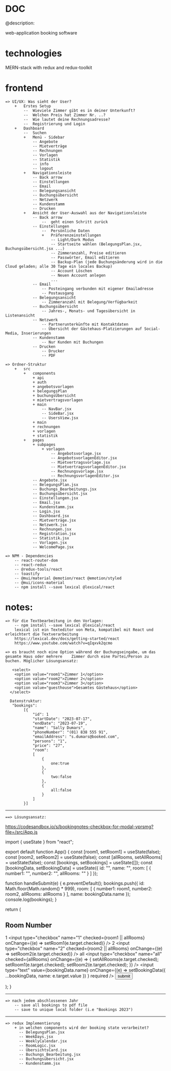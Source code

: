 # DOC
@description:

web-application booking software 
# technologies
MERN-stack with redux and redux-toolkit

# frontend

    => UI/UX: Was sieht der User?
        +   Erstes Setup
            --  Wieviele Zimmer gibt es in deiner Unterkunft?
            --  Welchen Preis hat Zimmer Nr. ..?
            --  Wie lautet deine Rechnungsadresse?  
            --  Registrierung und Login
        +   Dashboard
            --  Suchen
            +   Menü - Sidebar
                -- Angebote
                -- Mietverträge
                -- Rechnungen
                -- Vorlagen
                -- Statistik
                -- info
                -- logout
            +   Navigationsleiste
                -- Back arrow
                -- Einstellungen
                -- Email
                -- Belegungsansicht
                -- Buchungsübersicht
                -- Netzwerk
                -- Kundenstamm
                -- Drucken
            +   Ansicht der User-Auswahl aus der Navigationsleiste 
                -- Back arrow 
                    --  geht einen Schritt zurück
                -- Einstellungen
                    --  Persönliche Daten
                    +   Präferenzeinstellungen
                        -- Light/Dark Modus
                        -- Startseite wählen (BelegungsPlan.jsx, Buchungsübersicht.jsx ...)
                        -- Zimmeranzahl, Preise editieren
                        -- Passwörter, Email editieren
                        -- Backup-Plan (jede Buchungsänderung wird in die Cloud geladen; alle 30 Tage ein locales Backup)
                        -- Account Löschen
                        -- Neuen Account anlegen
                        ...
                -- Email
                    -- Posteingang verbunden mit eigener Emailadresse
                    -- Postausgang
                -- Belegungsansicht
                    -- Zimmeranzahl mit Belegung/Verfügbarkeit
                -- Buchungsübersicht
                    -- Jahres-, Monats- und Tagesübersicht in Listenansicht
                -- Netzwerk
                    -- Partnerunterkünfte mit Kontaktdaten
                    -- Übersicht der Gästehaus-Platzierungen auf Social-Media, Inserierungen                
                -- Kundenstamm
                    -- Nur Kunden mit Buchungen 
                -- Drucken
                    -- Drucker
                    -- PDF 

    => Ordner-Struktur
        +   src
            +   components
                + api
                + auth
                + angebotsvorlagen
                + belegungsPlan
                + buchungsÜbersicht
                + mietvertragsvorlagen
                + main
                    -- NavBar.jsx
                    -- SideBar.jsx
                    -- UsersView.jsx
                + main
                + rechnungen
                + vorlagen
                + statistik
            +   pages
                + subpages
                    + vorlagen
                        -- Angebotsvorlage.jsx
                        -- AngebotsvorlagenEditor.jsx
                        -- Mietvertragsvorlage.jsx
                        -- MietvertragsvorlagenEditor.jsx
                        -- Rechnungsvorlage.jsx
                        -- RechnungsvorlagenEditor.jsx
                -- Angebote.jsx
                -- BelegungsPlan.jsx
                -- Buchungs_Bearbeitungs.jsx
                -- Buchungsübersicht.jsx
                -- Einstellungen.jsx
                -- Email.jsx
                -- Kundenstamm.jsx
                -- Login.jsx
                -- Dashboard.jsx
                -- Mietverträge.jsx
                -- Netzwerk.jsx
                -- Rechnungen.jsx
                -- Registration.jsx
                -- Statistik.jsx
                -- Vorlagen.jsx
                -- WelcomePage.jsx

    => NPM - Dependencies
        -- react-router-dom
        -- react-redux
        -- @redux-tools/react
        -- toastify
        -- @mui/material @emotion/react @emotion/styled
        -- @mui/icons-material
        -- npm install --save lexical @lexical/react


# notes: 
    
    => für die Textbearbeitung in den Vorlagen:
        -- npm install --save lexical @lexical/react
        lexical ist ein Texteditor von Meta, kompatibel mit React und erleichtert die Textverarbeitung
        https://lexical.dev/docs/getting-started/react
        https://www.youtube.com/watch?v=qIqxvk2qcmo

    => es braucht noch eine Option während der Buchungseingabe, um das gesamte Haus oder mehrere    Zimmer durch eine Partei/Person zu buchen. Möglicher Lösungsansatz: 

       <select>
        <option value="room1">Zimmer 1</option>
        <option value="room2">Zimmer 2</option>
        <option value="room3">Zimmer 3</option>
        <option value="guesthouse">Gesamtes Gästehaus</option>
      </select>

      Datenstruktur: 
       "bookings": 
            [{
                "id": 1
                "startDate": "2023-07-17",
                "endDate": "2023-07-19",
                "name": "Sally Dumars",
                "phoneNumber": "(01) 838 555 91",
                "emailAddress": "s.dumars@booked.com",
                "persons": "1",
                "price": "27",
                "room": 
                [
                    {
                        one:true
                    },
                    {
                        two:false
                    },
                    {
                        all:false
                    }
                ]
            }]

*** 
    ==> Lösungsansatz:
https://codesandbox.io/s/bookingnotes-checkbox-for-modal-vprsmg?file=/src/App.js

import { useState } from "react";

export default function App() {
  const [room1, setRoom1] = useState(false);
  const [room2, setRoom2] = useState(false);
  const [allRooms, setAllRooms] = useState(false);
  const [bookings, setBookings] = useState([]);
  const [bookingData, setBookingData] = useState({
    id: "",
    name: "",
    room: [
      {
        number1: "",
        number2: "",
        allRooms: ""
      }
    ]
  });

  function handleSubmit(e) {
    e.preventDefault();
    bookings.push({
      id: Math.floor(Math.random() * 999),
      room: [
        {
          number1: room1,
          number2: room2,
          allRooms: allRooms
        }
      ],
      name: bookingData.name
    });
    console.log(bookings);
  }

  return (
    <div className="App">
      <form onSubmit={handleSubmit}>
        <h2>Room Number</h2>
        <label>1</label>
        <input
          type="checkbox"
          name="1"
          checked={room1 || allRooms}
          onChange={(e) => setRoom1(e.target.checked)}
        />
        <label>2</label>
        <input
          type="checkbox"
          name="2"
          checked={room2 || allRooms}
          onChange={(e) => setRoom2(e.target.checked)}
        />
        <label>all</label>
        <input
          type="checkbox"
          name="all"
          checked={allRooms}
          onChange={(e) => {
            setAllRooms(e.target.checked);
            setRoom1(e.target.checked);
            setRoom2(e.target.checked);
          }}
        />
        <input
          type="text"
          value={bookingData.name}
          onChange={(e) =>
            setBookingData({ ...bookingData, name: e.target.value })
          }
          required
        />
        <input type="submit" value="submit" />
      </form>
    </div>
  );
}



      
***    
    => nach jedem abschlossenen Jahr
        -- save all bookings to pdf file
        -- save to unique local folder (i.e "Bookings 2023")


***

    => redux Implementierung  
        + in welchen components wird der booking state verarbeitet?
          -- BelegungsPlan.jsx
          -- WeekDays.jsx
          -- WeeklyCalendar.jsx
          -- RoomLogic.jsx
          -- ÜbersichtsCard.jsx
          -- Buchungs_Bearbeitung.jsx
          -- Buchungsübersicht.jsx
          -- Kundenstamm.jsx